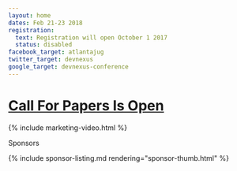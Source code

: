 ```yaml
---
layout: home
dates: Feb 21-23 2018
registration:
  text: Registration will open October 1 2017
  status: disabled
facebook_target: atlantajug
twitter_target: devnexus
google_target: devnexus-conference
---
```

<div class="navbar">
<h1 class="top-intro"><a href="cfp-details.html">Call For Papers Is Open</a></h1>
</div>
{% include marketing-video.html %}
<div class="row">
<div>
      <div class="row featured-header">
        <p>Sponsors</p>
      </div>
      {% include sponsor-listing.md rendering="sponsor-thumb.html" %}
</div>
</div>

